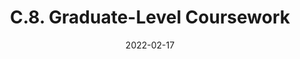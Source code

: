 ---
slug: /pages/v-policies-for-schools-abroad/academic-policies/graduate-level-coursework
date: 2022-02-17
title: C.8. Graduate-Level Coursework 
---